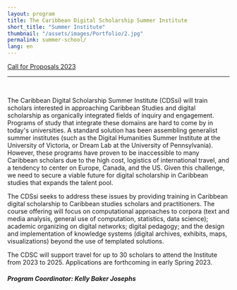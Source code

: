 ```yaml
---
layout: program
title: The Caribbean Digital Scholarship Summer Institute
short_title: "Summer Institute"
thumbnail: "/assets/images/Portfolio/2.jpg"
permalink: summer-school/
lang: en
---
```


<div class="project-demo-btn">
        <a class="btn project-btn" href="{{site.baseurl}}/summer-school/cfp2022/">Call for Proposals 2023</a>
    </div>
<hr>
<br>

<div class="portfolio-details">
    <p>The Caribbean Digital Scholarship Summer Institute (CDSsi) will train scholars interested in approaching Caribbean Studies and digital scholarship as organically integrated fields of inquiry and engagement. Programs of study that integrate these domains are hard to come by in today's universities. A standard solution has been assembling generalist summer institutes (such as the Digital Humanities Summer Institute at the University of Victoria, or Dream Lab at the University of Pennsylvania). However, these programs have proven to be inaccessible to many Caribbean scholars due to the high cost, logistics of international travel, and a tendency to center on Europe, Canada, and the US. Given this challenge, we need to secure a viable future for digital scholarship in Caribbean studies that expands the talent pool.</p>
    <p>The CDSsi seeks to address these issues by providing training in Caribbean digital scholarship to Caribbean studies scholars and practitioners. The course offering will focus on computational approaches to corpora (text and media analysis, general use of computation, statistics, data science); academic organizing on digital networks; digital pedagogy; and the design and implementation of knowledge systems (digital archives, exhibits, maps, visualizations) beyond the use of templated solutions.</p>

<p>The CDSC will support travel for up to 30 scholars to attend the Institute from 2023 to 2025. Applications are forthcoming in early Spring 2023.</p>
<div><h5>Program Coordinator: Kelly Baker Josephs</h5></div>
 
</div>
